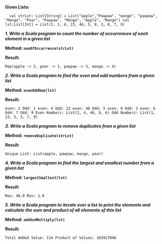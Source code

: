 **Given Lists:**

``  val strLst: List[String] = List("apple","Pawpaw", "mango", "pawpaw", "Mango", "Pear", "Pawpaw", "Mango", "Apple", "Mango")
val lst:List[Int] = List(2, 1, 4, 23, 46, 5, 8, 3, 6, 7, 9)``

***1. Write a Scala program to count the number of occurrences of each element in a given list***

**Method: ``numOfOccurrence(strLst)``**

**Result:**

``
Map(apple -> 2, pear -> 1, pawpaw -> 3, mango -> 4)
``

***2. Write a Scala program to find the even and odd numbers from a given list***

**Method: ``evenOddNum(lst)``**

**Result:**

``
even: 2
Odd: 1
even: 4
Odd: 23
even: 46
Odd: 5
even: 8
Odd: 3
even: 6
Odd: 7
Odd: 9
Even Numbers: List(2, 4, 46, 8, 6)
Odd Numbers: List(1, 23, 5, 3, 7, 9)
``


***3. Write a Scala program to remove duplicates from a given list***

**Method: ``removeDuplicate(strLst)``**

**Result:**

``
Unique List: List(apple, pawpaw, mango, pear)
``

***4. Write a Scala program to find the largest and smallest number from a given list***

**Method: ``largestSmallest(lst)``**

**Result:**

``Max: 46.0
Min: 1.0``

***5. Write a Scala program to iterate over a list to print the elements and calculate the sum and product of all elements of this list***

**Method: ``addAndMultiply(lst)``**

**Result:**

``Total Added Value: 114
Product of Values: 383927040``